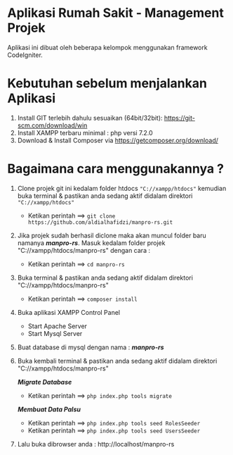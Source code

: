 # Aplikasi Rumah Sakit - Management Projek
Aplikasi ini dibuat oleh beberapa kelompok menggunakan framework CodeIgniter.

# Kebutuhan sebelum menjalankan Aplikasi
1. Install GIT terlebih dahulu sesuaikan (64bit/32bit): https://git-scm.com/download/win
2. Install XAMPP terbaru minimal : php versi 7.2.0
3. Download & Install Composer via https://getcomposer.org/download/


# Bagaimana cara menggunakannya ?
1. Clone projek git ini kedalam folder htdocs ```"C://xampp/htdocs"``` kemudian buka terminal & pastikan anda sedang aktif didalam direktori ```"C://xampp/htdocs"```
	- Ketikan perintah ==> ```git clone https://github.com/aldialhafidzi/manpro-rs.git```
2. Jika projek sudah berhasil diclone maka akan muncul folder baru namanya ***manpro-rs***. Masuk kedalam folder projek "C://xampp/htdocs/manpro-rs" dengan cara :
	- Ketikan perintah ==> ```cd manpro-rs ```
3. Buka terminal & pastikan anda sedang aktif didalam direktori "C://xampp/htdocs/manpro-rs"
	- Ketikan perintah ==> ```composer install```
4. Buka aplikasi XAMPP Control Panel
	- Start Apache Server
	- Start Mysql Server
5. Buat database di mysql dengan nama : ***manpro-rs***
6. Buka kembali terminal & pastikan anda sedang aktif didalam direktori "C://xampp/htdocs/manpro-rs"

	***Migrate Database***
	- Ketikan perintah ==> ```php index.php tools migrate```
	
	***Membuat Data Palsu***
	- Ketikan perintah ==> ```php index.php tools seed RolesSeeder```
	- Ketikan perintah ==> ```php index.php tools seed UsersSeeder```
	
7. Lalu buka dibrowser anda : http://localhost/manpro-rs
